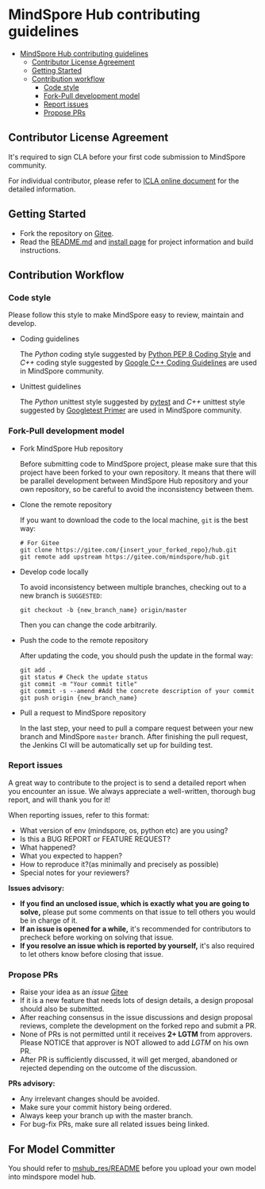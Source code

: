 # MindSpore Hub contributing guidelines

<!-- TOC -->

- [MindSpore Hub contributing guidelines](#mindspore-contributing-guidelines)
    - [Contributor License Agreement](#contributor-license-agreement)
    - [Getting Started](#getting-started)
    - [Contribution workflow](#contribution-workflow)
        - [Code style](#code-style)
        - [Fork-Pull development model](#fork-pull-development-model)
        - [Report issues](#report-issues)
        - [Propose PRs](#propose-prs)

<!-- /TOC -->

## Contributor License Agreement

It's required to sign CLA before your first code submission to MindSpore community.

For individual contributor, please refer to [ICLA online document](https://www.mindspore.cn/icla) for the detailed information.

## Getting Started

- Fork the repository on [Gitee](https://gitee.com/mindspore/hub).
- Read the [README.md](README_CN.md) and [install page](#TODO) for project information and build instructions.

## Contribution Workflow

### Code style

Please follow this style to make MindSpore easy to review, maintain and develop.

- Coding guidelines

    The *Python* coding style suggested by [Python PEP 8 Coding Style](https://pep8.org/) and *C++* coding style suggested by [Google C++ Coding Guidelines](http://google.github.io/styleguide/cppguide.html) are used in MindSpore community.

- Unittest guidelines

    The *Python* unittest style suggested by [pytest](http://www.pytest.org/en/latest/) and *C++* unittest style suggested by [Googletest Primer](https://github.com/google/googletest/blob/master/docs/primer.md) are used in MindSpore community.

### Fork-Pull development model

- Fork MindSpore Hub repository

    Before submitting code to MindSpore project, please make sure that this project have been forked to your own repository. It means that there will be parallel development between MindSpore Hub repository and your own repository, so be careful to avoid the inconsistency between them.

- Clone the remote repository

    If you want to download the code to the local machine, `git` is the best way:

    ```shell
    # For Gitee
    git clone https://gitee.com/{insert_your_forked_repo}/hub.git
    git remote add upstream https://gitee.com/mindspore/hub.git
    ```

- Develop code locally

    To avoid inconsistency between multiple branches, checking out to a new branch is `SUGGESTED`:

    ```shell
    git checkout -b {new_branch_name} origin/master
    ```

    Then you can change the code arbitrarily.

- Push the code to the remote repository

    After updating the code, you should push the update in the formal way:

    ```shell
    git add .
    git status # Check the update status
    git commit -m "Your commit title"
    git commit -s --amend #Add the concrete description of your commit
    git push origin {new_branch_name}
    ```

- Pull a request to MindSpore repository

    In the last step, your need to pull a compare request between your new branch and MindSpore `master` branch. After finishing the pull request, the Jenkins CI will be automatically set up for building test.

### Report issues

A great way to contribute to the project is to send a detailed report when you encounter an issue. We always appreciate a well-written, thorough bug report, and will thank you for it!

When reporting issues, refer to this format:

- What version of env (mindspore, os, python etc) are you using?
- Is this a BUG REPORT or FEATURE REQUEST?
- What happened?
- What you expected to happen?
- How to reproduce it?(as minimally and precisely as possible)
- Special notes for your reviewers?

**Issues advisory:**

- **If you find an unclosed issue, which is exactly what you are going to solve,** please put some comments on that issue to tell others you would be in charge of it.
- **If an issue is opened for a while,** it's recommended for contributors to precheck before working on solving that issue.
- **If you resolve an issue which is reported by yourself,** it's also required to let others know before closing that issue.

### Propose PRs

- Raise your idea as an *issue* [Gitee](https://gitee.com/mindspore/hub/issues)
- If it is a new feature that needs lots of design details, a design proposal should also be submitted.
- After reaching consensus in the issue discussions and design proposal reviews, complete the development on the forked repo and submit a PR.
- None of PRs is not permitted until it receives **2+ LGTM** from approvers. Please NOTICE that approver is NOT allowed to add *LGTM* on his own PR.
- After PR is sufficiently discussed, it will get merged, abandoned or rejected depending on the outcome of the discussion.

**PRs advisory:**

- Any irrelevant changes should be avoided.
- Make sure your commit history being ordered.
- Always keep your branch up with the master branch.
- For bug-fix PRs, make sure all related issues being linked.

## For Model Committer

You should refer to [mshub_res/README](https://gitee.com/mindspore/hub/blob/master/mshub_res/README.md) before
you upload your own model into mindspore model hub.
